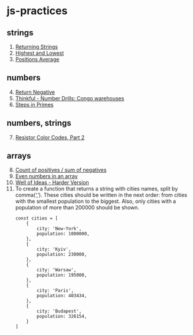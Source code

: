# js-practices

## strings
1. [Returning Strings](https://www.codewars.com/kata/55a70521798b14d4750000a4/javascript)
2. [Highest and Lowest](https://www.codewars.com/kata/554b4ac871d6813a03000035/javascript)
3. [Positions Average](https://www.codewars.com/kata/59f4a0acbee84576800000af/javascript)

## numbers
4. [Return Negative](https://www.codewars.com/kata/55685cd7ad70877c23000102/javascript)
5. [Thinkful - Number Drills: Congo warehouses](https://www.codewars.com/kata/5862e7c63f8628a126000e18/javascript)
6. [Steps in Primes](https://www.codewars.com/kata/5613d06cee1e7da6d5000055/javascript)

## numbers, strings
7. [Resistor Color Codes, Part 2](https://www.codewars.com/kata/5855777bb45c01bada0002ac/javascript)

## arrays

8. [Count of positives / sum of negatives](https://www.codewars.com/kata/576bb71bbbcf0951d5000044/javascript)
9. [Even numbers in an array](https://www.codewars.com/kata/5a431c0de1ce0ec33a00000c/javascript)
10. [Well of Ideas - Harder Version](https://www.codewars.com/kata/57f22b0f1b5432ff09001cab/javascript)
11. To create a function that returns a string with cities names, split by comma(‘,’). These cities should be written in the next order: from cities with the smallest population to the biggest. Also, only cities with a population of more than 200000 should be shown.
    ```
    const cities = [
        {
            city: 'New-York',
            population: 1000000,
        },
        {
            city: 'Kyiv',
            population: 230000,
        },
        {
            city: 'Warsaw',
            population: 195000,
        },
        {
            city: 'Paris',
            population: 403434,
        },
        {
            city: 'Budapest',
            population: 326154,
        }
    ]
    ```